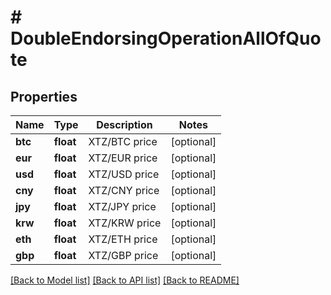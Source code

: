 # # DoubleEndorsingOperationAllOfQuote

## Properties

Name | Type | Description | Notes
------------ | ------------- | ------------- | -------------
**btc** | **float** | XTZ/BTC price | [optional]
**eur** | **float** | XTZ/EUR price | [optional]
**usd** | **float** | XTZ/USD price | [optional]
**cny** | **float** | XTZ/CNY price | [optional]
**jpy** | **float** | XTZ/JPY price | [optional]
**krw** | **float** | XTZ/KRW price | [optional]
**eth** | **float** | XTZ/ETH price | [optional]
**gbp** | **float** | XTZ/GBP price | [optional]

[[Back to Model list]](../../README.md#models) [[Back to API list]](../../README.md#endpoints) [[Back to README]](../../README.md)
